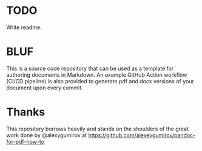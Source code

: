 # TODO

Write readme.

# BLUF

This is a source code repository that can be used as a template for authoring documents in Markdown.
An example GitHub Action workflow (CI/CD pipeline) is also provided to generate pdf and docx versions of your document upon every commit.

# Thanks

This repository borrows heavily and stands on the shoulders of the great work done by @alexygumirov at https://github.com/alexeygumirov/pandoc-for-pdf-how-to
